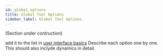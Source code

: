 ```yaml
---
id: global_options
title: Global Tool Options
sidebar_label: Global Tool Options
---
```


(Section under contruction)

add it to the list in [user interface basics](user_interface)
Describe each option one by one.
This should also inclyde dynamics in detail.